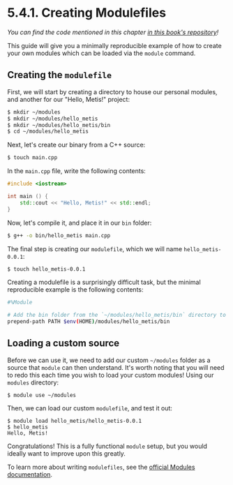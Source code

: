 # 5.4.1. Creating Modulefiles
*You can find the code mentioned in this chapter [in this book's repository](https://github.com/hiibolt/niu-metis-documentation/tree/main/projects/modulefile/hello_metis)!*

This guide will give you a minimally reproducible example of how to create your own modules which can be loaded via the `module` command.

## Creating the `modulefile`

First, we will start by creating a directory to house our personal modules, and another for our "Hello, Metis!" project:
```bash
$ mkdir ~/modules
$ mkdir ~/modules/hello_metis
$ mkdir ~/modules/hello_metis/bin
$ cd ~/modules/hello_metis
```

Next, let's create our binary from a C++ source:
```bash
$ touch main.cpp
```

In the `main.cpp` file, write the following contents:
```c++
#include <iostream>

int main () {
    std::cout << "Hello, Metis!" << std::endl;
}
```

Now, let's compile it, and place it in our `bin` folder:
```bash
$ g++ -o bin/hello_metis main.cpp
```

The final step is creating our `modulefile`, which we will name `hello_metis-0.0.1`:
```bash
$ touch hello_metis-0.0.1
```

Creating a modulefile is a surprisingly difficult task, but the minimal reproducible example is the following contents:
```bash
#%Module

# Add the bin folder from the `~/modules/hello_metis/bin` directory to the PATH
prepend-path PATH $env(HOME)/modules/hello_metis/bin
```

## Loading a custom source

Before we can use it, we need to add our custom `~/modules` folder as a source that `module` can then understand. It's worth noting that you will need to redo this each time you wish to load your custom modules! Using our `modules` directory:
```
$ module use ~/modules
```

Then, we can load our custom `modulefile`, and test it out:
```
$ module load hello_metis/hello_metis-0.0.1
$ hello_metis
Hello, Metis!
```

Congratulations! This is a fully functional `module` setup, but you would ideally want to improve upon this greatly.

To learn more about writing `modulefiles`, see the [official Modules documentation](https://modules.readthedocs.io/en/v5.4.0/modulefile.html#description).